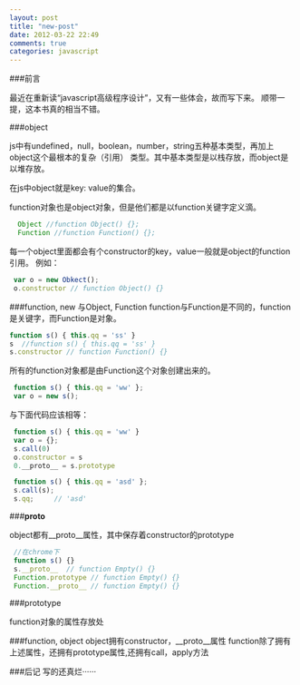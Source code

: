 ```yaml
---
layout: post
title: "new-post"
date: 2012-03-22 22:49
comments: true
categories: javascript
---
```


###前言

最近在重新读“javascript高级程序设计”，又有一些体会，故而写下来。
顺带一提，这本书真的相当不错。

###object

js中有undefined，null，boolean，number，string五种基本类型，再加上object这个最根本的复杂（引用）
类型。其中基本类型是以栈存放，而object是以堆存放。

在js中object就是key: value的集合。

function对象也是object对象，但是他们都是以function关键字定义滴。

```js
  Object //function Object() {};
  Function //function Function() {};
```

每一个object里面都会有个constructor的key，value一般就是object的function引用。
例如：

```js
 var o = new Obkect();
 o.constructor // function Object() {}
```
###function, new 与Object, Function
 function与Function是不同的，function是关键字，而Function是对象。

```js
function s() { this.qq = 'ss' }
s  //function s() { this.qq = 'ss' }
s.constructor // function Function() {}
```
所有的function对象都是由Function这个对象创建出来的。

```js
 function s() { this.qq = 'ww' };
 var o = new s();
```

与下面代码应该相等：

```js
 function s() { this.qq = 'ww' }
 var o = {};
 s.call(0)
 o.constructor = s
 0.__proto__ = s.prototype
```
```js
 function s() { this.qq = 'asd' };
 s.call(s);
 s.qq;     // 'asd'
```


###__proto__

object都有__proto__属性，其中保存着constructor的prototype

```js
 //在chrome下
 function s() {}
 s.__proto__  // function Empty() {}
 Function.prototype // function Empty() {}
 Function.__proto__ // function Empty() {}
```

###prototype

function对象的属性存放处

###function, object
object拥有constructor，__proto__属性
function除了拥有上述属性，还拥有prototype属性,还拥有call，apply方法

###后记
写的还真烂······
